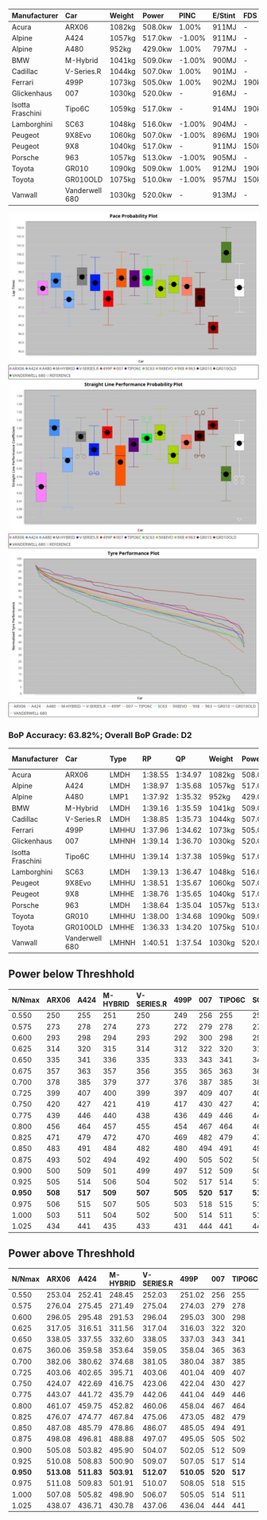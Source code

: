 | Manufacturer     | Car            | Weight | Power   | PINC    | E/Stint | FDS     |
|:-|:-|:-|:-|:-|:-|:-|
| Acura            | ARX06          | 1082kg | 508.0kw | 1.00%   | 911MJ   |    -    |
| Alpine           | A424           | 1057kg | 517.0kw | -1.00%  | 911MJ   |    -    |
| Alpine           | A480           | 952kg  | 429.0kw | 1.00%   | 797MJ   |    -    |
| BMW              | M-Hybrid       | 1041kg | 509.0kw | -1.00%  | 900MJ   |    -    |
| Cadillac         | V-Series.R     | 1044kg | 507.0kw | 1.00%   | 901MJ   |    -    |
| Ferrari          | 499P           | 1073kg | 505.0kw | 1.00%   | 902MJ   | 190kph  |
| Glickenhaus      | 007            | 1030kg | 520.0kw |    -    | 916MJ   |    -    |
| Isotta Fraschini | Tipo6C         | 1059kg | 517.0kw |    -    | 914MJ   | 190kph  |
| Lamborghini      | SC63           | 1048kg | 516.0kw | -1.00%  | 904MJ   |    -    |
| Peugeot          | 9X8Evo         | 1060kg | 507.0kw | -1.00%  | 896MJ   | 190kph  |
| Peugeot          | 9X8            | 1040kg | 517.0kw |    -    | 911MJ   | 150kph  |
| Porsche          | 963            | 1057kg | 513.0kw | -1.00%  | 905MJ   |    -    |
| Toyota           | GR010          | 1090kg | 509.0kw | 1.00%   | 912MJ   | 190kph  |
| Toyota           | GR010OLD       | 1075kg | 510.0kw | -1.00%  | 957MJ   | 150kph  |
| Vanwall          | Vanderwell 680 | 1030kg | 520.0kw |    -    | 913MJ   |    -    |

![PACECHART](./IMG/ACOMETHOD.png)
![STRAIGHTLINEPERFORMANCECHART](./IMG/ACOMETHOD_sp.png)
![TYREPERFORMANCECHART](./IMG/ACOMETHOD_tw.png)

### BoP Accuracy: 63.82%; Overall BoP Grade: D2
| Manufacturer     | Car            | Type  | RP      | QP      | Weight | Power¹  | Threshhold | PINC    | Power²   | E/Stint | AVG Vmax  | FDS     | RDLC | L/Stint | BOP-Grade | Model Accuracy | Model Points | Match%  | SimDiff |
|:-|:-|:-|:-|:-|:-|:-|:-|:-|:-|:-|:-|:-|:-|:-|:-|:-|:-|:-|:-|
| Acura            | ARX06          | LMDH  | 1:38.55 | 1:34.97 | 1082kg | 508.0kw | 210.0kph   | 1.00%   | 513.10kw |  911MJ  | 297.46kph |    -    | 1.00 | 29      | +B2       | 100.00%        | 996          | 80.54%  | #       |
| Alpine           | A424           | LMDH  | 1:38.97 | 1:35.68 | 1057kg | 517.0kw | 210.0kph   | -1.00%  | 511.80kw |  911MJ  | 310.43kph |    -    | 0.99 | 29      | +B2       | 99.61%         | 762          | 80.83%  | #       |
| Alpine           | A480           | LMP1  | 1:37.92 | 1:35.32 |  952kg | 429.0kw | 210.0kph   | 1.00%   | 433.30kw |  797MJ  | 301.53kph |    -    | 0.97 | 27      | -E1       | 100.00%        | 1173         | 59.00%  | #       |
| BMW              | M-Hybrid       | LMDH  | 1:39.16 | 1:35.59 | 1041kg | 509.0kw | 210.0kph   | -1.00%  | 503.90kw |  900MJ  | 308.60kph |    -    | 1.01 | 29      | +C1       | 100.00%        | 1826         | 75.22%  | #       |
| Cadillac         | V-Series.R     | LMDH  | 1:38.85 | 1:35.73 | 1044kg | 507.0kw | 210.0kph   | 1.00%   | 512.10kw |  901MJ  | 306.48kph |    -    | 1.01 | 29      | +B1       | 99.00%         | 3184         | 89.42%  | #       |
| Ferrari          | 499P           | LMHHU | 1:37.96 | 1:34.62 | 1073kg | 505.0kw | 210.0kph   | 1.00%   | 510.10kw |  902MJ  | 308.06kph | 190kph  | 1.02 | 29      | -D1       | 98.07%         | 3550         | 66.21%  | #       |
| Glickenhaus      | 007            | LMHNH | 1:39.14 | 1:36.70 | 1030kg | 520.0kw | 210.0kph   |    -    | 520.00kw |  916MJ  | 305.94kph |    -    | 0.97 | 29      | +C2       | 94.48%         | 2311         | 70.61%  | #       |
| Isotta Fraschini | Tipo6C         | LMHHU | 1:39.14 | 1:37.38 | 1059kg | 517.0kw | 210.0kph   |    -    | 517.00kw |  914MJ  | 307.63kph | 190kph  | 1.05 | 29      | +Ω1       | 96.81%         | 91           | 37.63%  | #       |
| Lamborghini      | SC63           | LMDH  | 1:39.13 | 1:36.47 | 1048kg | 516.0kw | 210.0kph   | -1.00%  | 510.80kw |  904MJ  | 308.44kph |    -    | 1.04 | 29      | +C2       | 100.00%        | 529          | 73.55%  | #       |
| Peugeot          | 9X8Evo         | LMHHU | 1:38.51 | 1:35.67 | 1060kg | 507.0kw | 210.0kph   | -1.00%  | 501.90kw |  896MJ  | 308.18kph | 190kph  | 0.99 | 29      | -A2       | 99.21%         | 377          | 94.33%  | #       |
| Peugeot          | 9X8            | LMHHE | 1:38.76 | 1:35.65 | 1040kg | 517.0kw | 210.0kph   |    -    | 517.00kw |  911MJ  | 306.33kph | 150kph  | 1.02 | 29      | ~A1       | 99.52%         | 4561         | 100.00% | ±0.13s  |
| Porsche          | 963            | LMDH  | 1:38.64 | 1:35.04 | 1057kg | 513.0kw | 210.0kph   | -1.00%  | 507.90kw |  905MJ  | 307.18kph |    -    | 1.00 | 29      | ~A1       | 99.96%         | 10176        | 100.00% | #       |
| Toyota           | GR010          | LMHHU | 1:38.00 | 1:34.68 | 1090kg | 509.0kw | 210.0kph   | 1.00%   | 514.10kw |  912MJ  | 306.73kph | 190kph  | 1.00 | 29      | -D1       | 99.95%         | 5509         | 67.57%  | #       |
| Toyota           | GR010OLD       | LMHHE | 1:36.33 | 1:34.20 | 1075kg | 510.0kw | 210.0kph   | -1.00%  | 504.90kw |  957MJ  | 309.29kph | 150kph  | 1.01 | 29      | -Ω2       | 100.00%        | 351          | -49.18% | #       |
| Vanwall          | Vanderwell 680 | LMHNH | 1:40.51 | 1:37.54 | 1030kg | 520.0kw | 210.0kph   |    -    | 520.00kw |  913MJ  | 303.52kph |    -    | 1.01 | 29      | +Ω1       | 99.23%         | 387          | 11.51%  | #       |

## Power below Threshhold
| N/Nmax    | ARX06   | A424    | M-HYBRID | V-SERIES.R | 499P    | 007     | TIPO6C  | SC63    | 9X8EVO  | 9X8     | 963     | GR010   | GR010OLD | VANDERWELL 680 | ​     | RPM      | A480       |
|:-|:-|:-|:-|:-|:-|:-|:-|:-|:-|:-|:-|:-|:-|:-|:-|:-|:-|
|  0.550    |  250    |  255    |  251     |  250       |  249    |  256    |  255    |  254    |  250    |  255    |  253    |  251    |  251     |  256           |  ​    |   --     |  0.00      |
|  0.575    |  273    |  278    |  274     |  273       |  272    |  279    |  278    |  277    |  273    |  278    |  276    |  274    |  274     |  279           |  ​    |   --     |  0.00      |
|  0.600    |  293    |  298    |  294     |  293       |  292    |  300    |  298    |  298    |  293    |  298    |  296    |  294    |  295     |  300           |  ​    |   --     |  0.00      |
|  0.625    |  314    |  320    |  315     |  314       |  312    |  322    |  320    |  319    |  314    |  320    |  317    |  315    |  316     |  322           |  ​    |   --     |  0.00      |
|  0.650    |  335    |  341    |  336     |  335       |  333    |  343    |  341    |  340    |  335    |  341    |  338    |  336    |  337     |  343           |  ​    |   --     |  0.00      |
|  0.675    |  357    |  363    |  357     |  356       |  355    |  365    |  363    |  362    |  356    |  363    |  360    |  357    |  358     |  365           |  ​    |   --     |  0.00      |
|  0.700    |  378    |  385    |  379     |  377       |  376    |  387    |  385    |  384    |  377    |  385    |  382    |  379    |  380     |  387           |  ​    |   --     |  0.00      |
|  0.725    |  399    |  407    |  400     |  399       |  397    |  409    |  407    |  406    |  399    |  407    |  403    |  400    |  401     |  409           |  ​    |   --     |  0.00      |
|  0.750    |  420    |  427    |  421     |  419       |  417    |  430    |  427    |  427    |  419    |  427    |  424    |  421    |  422     |  430           |  ​    |   --     |  0.00      |
|  0.775    |  439    |  446    |  440     |  438       |  436    |  449    |  446    |  446    |  438    |  446    |  443    |  440    |  441     |  449           |  ​    |  5000    |  253.19    |
|  0.800    |  456    |  464    |  457     |  455       |  454    |  467    |  464    |  463    |  455    |  464    |  461    |  457    |  458     |  467           |  ​    |  5500    |  298.23    |
|  0.825    |  471    |  479    |  472     |  470       |  469    |  482    |  479    |  478    |  470    |  479    |  476    |  472    |  473     |  482           |  ​    |  6000    |  333.26    |
|  0.850    |  483    |  491    |  484     |  482       |  480    |  494    |  491    |  490    |  482    |  491    |  487    |  484    |  485     |  494           |  ​    |  6500    |  377.29    |
|  0.875    |  493    |  502    |  494     |  492       |  490    |  505    |  502    |  501    |  492    |  502    |  498    |  494    |  495     |  505           |  ​    |  7000    |  421.32    |
|  0.900    |  500    |  509    |  501     |  499       |  497    |  512    |  509    |  508    |  499    |  509    |  505    |  501    |  502     |  512           |  ​    |  7500    |  431.33    |
|  0.925    |  505    |  514    |  506     |  504       |  502    |  517    |  514    |  513    |  504    |  514    |  510    |  506    |  507     |  517           |  ​    |  8000    |  427.33    |
| **0.950** | **508** | **517** | **509**  | **507**    | **505** | **520** | **517** | **516** | **507** | **517** | **513** | **509** | **510**  | **520**        | **​** | **8500** | **430.33** |
|  0.975    |  506    |  515    |  507     |  505       |  503    |  518    |  515    |  514    |  505    |  515    |  511    |  507    |  508     |  518           |  ​    |  9000    |  215.17    |
|  1.000    |  503    |  511    |  504     |  502       |  500    |  514    |  511    |  510    |  502    |  511    |  507    |  504    |  505     |  514           |  ​    |   --     |  0.00      |
|  1.025    |  434    |  441    |  435     |  433       |  431    |  444    |  441    |  441    |  433    |  441    |  438    |  435    |  436     |  444           |  ​    |   --     |  0.00      |

## Power above Threshhold
| N/Nmax    | ARX06      | A424       | M-HYBRID   | V-SERIES.R | 499P       | 007     | TIPO6C  | SC63       | 9X8EVO     | 9X8     | 963        | GR010      | GR010OLD   | VANDERWELL 680 | ​     | RPM      | A480       |
|:-|:-|:-|:-|:-|:-|:-|:-|:-|:-|:-|:-|:-|:-|:-|:-|:-|:-|
|  0.550    |  253.04    |  252.41    |  248.45    |  252.03    |  251.02    |  256    |  255    |  251.41    |  247.46    |  255    |  250.43    |  253.04    |  248.44    |  256           |  ​    |   --     |  0.00      |
|  0.575    |  276.04    |  275.45    |  271.49    |  275.04    |  274.03    |  279    |  278    |  274.45    |  270.50    |  278    |  273.47    |  276.05    |  271.48    |  279           |  ​    |   --     |  0.00      |
|  0.600    |  296.05    |  295.48    |  291.53    |  296.04    |  295.03    |  300    |  298    |  295.49    |  290.54    |  298    |  293.50    |  297.05    |  291.52    |  300           |  ​    |   --     |  0.00      |
|  0.625    |  317.05    |  316.51    |  311.56    |  317.04    |  316.03    |  322    |  320    |  316.52    |  310.58    |  320    |  314.54    |  318.06    |  312.56    |  322           |  ​    |   --     |  0.00      |
|  0.650    |  338.05    |  337.55    |  332.60    |  338.05    |  337.03    |  343    |  341    |  337.56    |  331.61    |  341    |  335.57    |  339.06    |  333.59    |  343           |  ​    |   --     |  0.00      |
|  0.675    |  360.06    |  359.58    |  353.64    |  359.05    |  358.04    |  365    |  363    |  358.59    |  352.65    |  363    |  356.61    |  361.06    |  354.63    |  365           |  ​    |   --     |  0.00      |
|  0.700    |  382.06    |  380.62    |  374.68    |  381.05    |  380.04    |  387    |  385    |  380.63    |  373.69    |  385    |  377.65    |  383.07    |  375.67    |  387           |  ​    |   --     |  0.00      |
|  0.725    |  403.06    |  402.65    |  395.71    |  403.06    |  401.04    |  409    |  407    |  401.66    |  394.73    |  407    |  399.68    |  404.07    |  396.71    |  409           |  ​    |   --     |  0.00      |
|  0.750    |  424.07    |  422.69    |  416.75    |  423.06    |  422.04    |  430    |  427    |  422.70    |  414.77    |  427    |  419.72    |  425.07    |  416.74    |  430           |  ​    |   --     |  0.00      |
|  0.775    |  443.07    |  441.72    |  435.79    |  442.06    |  441.04    |  449    |  446    |  441.73    |  433.80    |  446    |  438.75    |  444.08    |  435.78    |  449           |  ​    |  5000    |  253.19    |
|  0.800    |  461.07    |  459.75    |  452.82    |  460.06    |  458.04    |  467    |  464    |  458.75    |  450.84    |  464    |  455.78    |  462.08    |  453.81    |  467           |  ​    |  5500    |  298.23    |
|  0.825    |  476.07    |  474.77    |  467.84    |  475.06    |  473.05    |  482    |  479    |  473.78    |  465.86    |  479    |  470.81    |  477.08    |  468.84    |  482           |  ​    |  6000    |  333.26    |
|  0.850    |  487.08    |  485.79    |  478.86    |  486.07    |  485.05    |  494    |  491    |  485.80    |  476.88    |  491    |  482.83    |  488.09    |  479.86    |  494           |  ​    |  6500    |  377.29    |
|  0.875    |  498.08    |  496.81    |  488.88    |  497.07    |  495.05    |  505    |  502    |  495.82    |  486.90    |  502    |  492.84    |  499.09    |  489.87    |  505           |  ​    |  7000    |  421.32    |
|  0.900    |  505.08    |  503.82    |  495.90    |  504.07    |  502.05    |  512    |  509    |  502.83    |  493.92    |  509    |  499.86    |  506.09    |  496.89    |  512           |  ​    |  7500    |  431.33    |
|  0.925    |  510.08    |  508.83    |  500.90    |  509.07    |  507.05    |  517    |  514    |  507.84    |  498.92    |  514    |  504.86    |  511.09    |  501.89    |  517           |  ​    |  8000    |  427.33    |
| **0.950** | **513.08** | **511.83** | **503.91** | **512.07** | **510.05** | **520** | **517** | **510.84** | **501.93** | **517** | **507.87** | **514.09** | **504.90** | **520**        | **​** | **8500** | **430.33** |
|  0.975    |  511.08    |  509.83    |  501.91    |  510.07    |  508.05    |  518    |  515    |  508.84    |  499.93    |  515    |  505.87    |  512.09    |  502.90    |  518           |  ​    |  9000    |  215.17    |
|  1.000    |  507.08    |  505.82    |  498.90    |  506.07    |  505.05    |  514    |  511    |  505.83    |  496.92    |  511    |  502.86    |  508.09    |  499.89    |  514           |  ​    |   --     |  0.00      |
|  1.025    |  438.07    |  436.71    |  430.78    |  437.06    |  436.04    |  444    |  441    |  436.72    |  428.79    |  441    |  433.74    |  439.08    |  430.77    |  444           |  ​    |   --     |  0.00      |
